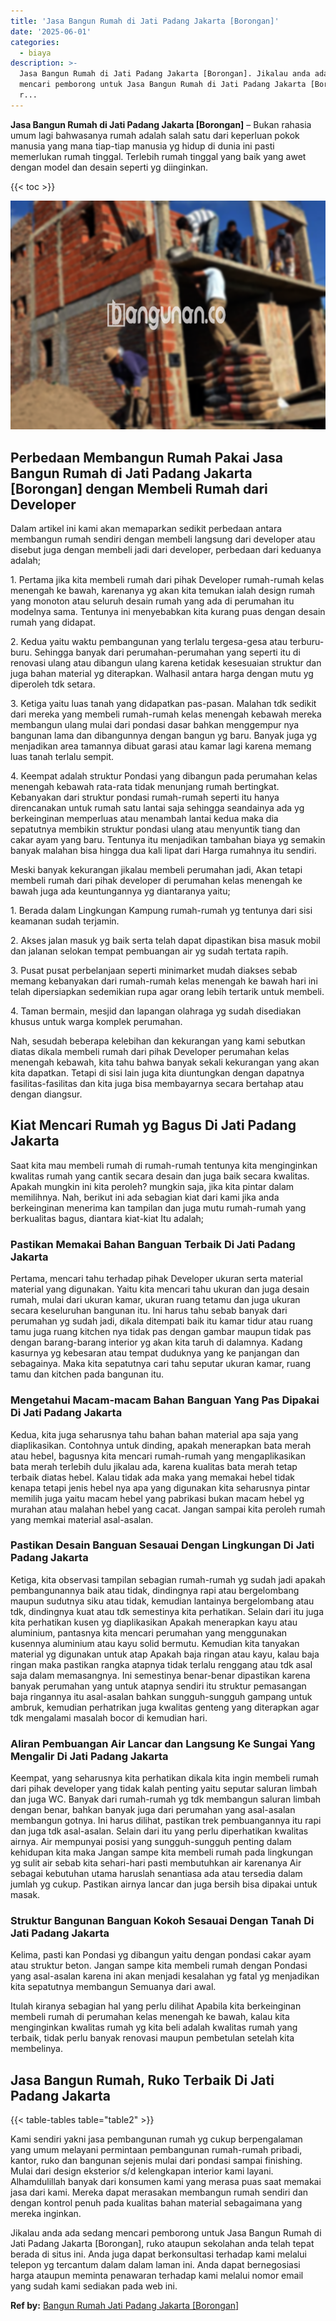 ```yaml
---
title: 'Jasa Bangun Rumah di Jati Padang Jakarta [Borongan]'
date: '2025-06-01'
categories:
  - biaya
description: >-
  Jasa Bangun Rumah di Jati Padang Jakarta [Borongan]. Jikalau anda ada sedang
  mencari pemborong untuk Jasa Bangun Rumah di Jati Padang Jakarta [Borongan],
  r...
---
```


**Jasa Bangun Rumah di Jati Padang Jakarta \[Borongan\]** – Bukan rahasia umum lagi bahwasanya rumah adalah salah satu dari keperluan pokok manusia yang mana tiap-tiap manusia yg hidup di dunia ini pasti memerlukan rumah tinggal. Terlebih rumah tinggal yang baik yang awet dengan model dan desain seperti yg diinginkan.

{{< toc >}}

![Jasa Bangun Rumah di Jati Padang Jakarta [Borongan]](/images/borong-bangunan-09.png)

## Perbedaan Membangun Rumah Pakai Jasa Bangun Rumah di Jati Padang Jakarta \[Borongan\] dengan Membeli Rumah dari Developer

Dalam artikel ini kami akan memaparkan sedikit perbedaan antara membangun rumah sendiri dengan membeli langsung dari developer atau disebut juga dengan membeli jadi dari developer, perbedaan dari keduanya adalah;

1\. Pertama jika kita membeli rumah dari pihak Developer rumah-rumah kelas menengah ke bawah, karenanya yg akan kita temukan ialah design rumah yang monoton atau seluruh desain rumah yang ada di perumahan itu modelnya sama. Tentunya ini menyebabkan kita kurang puas dengan desain rumah yang didapat.

2\. Kedua yaitu waktu pembangunan yang terlalu tergesa-gesa atau terburu-buru. Sehingga banyak dari perumahan-perumahan yang seperti itu di renovasi ulang atau dibangun ulang karena ketidak kesesuaian struktur dan juga bahan material yg diterapkan. Walhasil antara harga dengan mutu yg diperoleh tdk setara.

3\. Ketiga yaitu luas tanah yang didapatkan pas-pasan. Malahan tdk sedikit dari mereka yang membeli rumah-rumah kelas menengah kebawah mereka membangun ulang mulai dari pondasi dasar bahkan menggempur nya bangunan lama dan dibangunnya dengan bangun yg baru. Banyak juga yg menjadikan area tamannya dibuat garasi atau kamar lagi karena memang luas tanah terlalu sempit.

4\. Keempat adalah struktur Pondasi yang dibangun pada perumahan kelas menengah kebawah rata-rata tidak menunjang rumah bertingkat. Kebanyakan dari struktur pondasi rumah-rumah seperti itu hanya direncanakan untuk rumah satu lantai saja sehingga seandainya ada yg berkeinginan memperluas atau menambah lantai kedua maka dia sepatutnya membikin struktur pondasi ulang atau menyuntik tiang dan cakar ayam yang baru. Tentunya itu menjadikan tambahan biaya yg semakin banyak malahan bisa hingga dua kali lipat dari Harga rumahnya itu sendiri.

Meski banyak kekurangan jikalau membeli perumahan jadi, Akan tetapi membeli rumah dari pihak developer di perumahan kelas menengah ke bawah juga ada keuntungannya yg diantaranya yaitu;

1\. Berada dalam Lingkungan Kampung rumah-rumah yg tentunya dari sisi keamanan sudah terjamin.

2\. Akses jalan masuk yg baik serta telah dapat dipastikan bisa masuk mobil dan jalanan selokan tempat pembuangan air yg sudah tertata rapih.

3\. Pusat pusat perbelanjaan seperti minimarket mudah diakses sebab memang kebanyakan dari rumah-rumah kelas menengah ke bawah hari ini telah dipersiapkan sedemikian rupa agar orang lebih tertarik untuk membeli.

4\. Taman bermain, mesjid dan lapangan olahraga yg sudah disediakan khusus untuk warga komplek perumahan.

Nah, sesudah beberapa kelebihan dan kekurangan yang kami sebutkan diatas dikala membeli rumah dari pihak Developer perumahan kelas menengah kebawah, kita tahu bahwa banyak sekali kekurangan yang akan kita dapatkan. Tetapi di sisi lain juga kita diuntungkan dengan dapatnya fasilitas-fasilitas dan kita juga bisa membayarnya secara bertahap atau dengan diangsur.

## Kiat Mencari Rumah yg Bagus Di Jati Padang Jakarta

Saat kita mau membeli rumah di rumah-rumah tentunya kita menginginkan kwalitas rumah yang cantik secara desain dan juga baik secara kwalitas. Apakah mungkin ini kita peroleh? mungkin saja, jika kita pintar dalam memilihnya. Nah, berikut ini ada sebagian kiat dari kami jika anda berkeinginan menerima kan tampilan dan juga mutu rumah-rumah yang berkualitas bagus, diantara kiat-kiat Itu adalah;

### Pastikan Memakai Bahan Banguan Terbaik Di Jati Padang Jakarta

Pertama, mencari tahu terhadap pihak Developer ukuran serta material material yang digunakan. Yaitu kita mencari tahu ukuran dan juga desain rumah, mulai dari ukuran kamar, ukuran ruang tetamu dan juga ukuran secara keseluruhan bangunan itu. Ini harus tahu sebab banyak dari perumahan yg sudah jadi, dikala ditempati baik itu kamar tidur atau ruang tamu juga ruang kitchen nya tidak pas dengan gambar maupun tidak pas dengan barang-barang interior yg akan kita taruh di dalamnya. Kadang kasurnya yg kebesaran atau tempat duduknya yang ke panjangan dan sebagainya. Maka kita sepatutnya cari tahu seputar ukuran kamar, ruang tamu dan kitchen pada bangunan itu.

### Mengetahui Macam-macam Bahan Banguan Yang Pas Dipakai Di Jati Padang Jakarta

Kedua, kita juga seharusnya tahu bahan bahan material apa saja yang diaplikasikan. Contohnya untuk dinding, apakah menerapkan bata merah atau hebel, bagusnya kita mencari rumah-rumah yang mengaplikasikan bata merah terlebih dulu jikalau ada, karena kualitas bata merah tetap terbaik diatas hebel. Kalau tidak ada maka yang memakai hebel tidak kenapa tetapi jenis hebel nya apa yang digunakan kita seharusnya pintar memilih juga yaitu macam hebel yang pabrikasi bukan macam hebel yg murahan atau malahan hebel yang cacat. Jangan sampai kita peroleh rumah yang memkai material asal-asalan.

### Pastikan Desain Banguan Sesauai Dengan Lingkungan Di Jati Padang Jakarta

Ketiga, kita observasi tampilan sebagian rumah-rumah yg sudah jadi apakah pembangunannya baik atau tidak, dindingnya rapi atau bergelombang maupun sudutnya siku atau tidak, kemudian lantainya bergelombang atau tdk, dindingnya kuat atau tdk semestinya kita perhatikan. Selain dari itu juga kita perhatikan kusen yg diaplikasikan Apakah menerapkan kayu atau aluminium, pantasnya kita mencari perumahan yang menggunakan kusennya aluminium atau kayu solid bermutu. Kemudian kita tanyakan material yg digunakan untuk atap Apakah baja ringan atau kayu, kalau baja ringan maka pastikan rangka atapnya tidak terlalu renggang atau tdk asal saja dalam memasangnya. Ini semestinya benar-benar dipastikan karena banyak perumahan yang untuk atapnya sendiri itu struktur pemasangan baja ringannya itu asal-asalan bahkan sungguh-sungguh gampang untuk ambruk, kemudian perhatrikan juga kwalitas genteng yang diterapkan agar tdk mengalami masalah bocor di kemudian hari.

### Aliran Pembuangan Air Lancar dan Langsung Ke Sungai Yang Mengalir Di Jati Padang Jakarta

Keempat, yang seharusnya kita perhatikan dikala kita ingin membeli rumah dari pihak developer yang tidak kalah penting yaitu seputar saluran limbah dan juga WC. Banyak dari rumah-rumah yg tdk membangun saluran limbah dengan benar, bahkan banyak juga dari perumahan yang asal-asalan membangun gotnya. Ini harus dilihat, pastikan trek pembuangannya itu rapi dan juga tdk asal-asalan. Selain dari itu yang perlu diperhatikan kwalitas airnya. Air mempunyai posisi yang sungguh-sungguh penting dalam kehidupan kita maka Jangan sampe kita membeli rumah pada lingkungan yg sulit air sebab kita sehari-hari pasti membutuhkan air karenanya Air sebagai kebutuhan utama haruslah senantiasa ada atau tersedia dalam jumlah yg cukup. Pastikan airnya lancar dan juga bersih bisa dipakai untuk masak.

### Struktur Bangunan Banguan Kokoh Sesauai Dengan Tanah Di Jati Padang Jakarta

Kelima, pasti kan Pondasi yg dibangun yaitu dengan pondasi cakar ayam atau struktur beton. Jangan sampe kita membeli rumah dengan Pondasi yang asal-asalan karena ini akan menjadi kesalahan yg fatal yg menjadikan kita sepatutnya membangun Semuanya dari awal.

Itulah kiranya sebagian hal yang perlu dilihat Apabila kita berkeinginan membeli rumah di perumahan kelas menengah ke bawah, kalau kita menginginkan kwalitas rumah yg kita beli adalah kwalitas rumah yang terbaik, tidak perlu banyak renovasi maupun pembetulan setelah kita membelinya.

## Jasa Bangun Rumah, Ruko Terbaik Di Jati Padang Jakarta

{{< table-tables table="table2" >}}

Kami sendiri yakni jasa pembangunan rumah yg cukup berpengalaman yang umum melayani permintaan pembangunan rumah-rumah pribadi, kantor, ruko dan bangunan sejenis mulai dari pondasi sampai finishing. Mulai dari design eksterior s/d kelengkapan interior kami layani. Alhamdulillah banyak dari konsumen kami yang merasa puas saat memakai jasa dari kami. Mereka dapat merasakan membangun rumah sendiri dan dengan kontrol penuh pada kualitas bahan material sebagaimana yang mereka inginkan.

Jikalau anda ada sedang mencari pemborong untuk Jasa Bangun Rumah di Jati Padang Jakarta \[Borongan\], ruko ataupun sekolahan anda telah tepat berada di situs ini. Anda juga dapat berkonsultasi terhadap kami melalui telepon yg tercantum dalam dalam laman ini. Anda dapat bernegosiasi harga ataupun meminta penawaran terhadap kami melalui nomor email yang sudah kami sediakan pada web ini.

**Ref by:** [Bangun Rumah Jati Padang Jakarta [Borongan]](https://id.wikipedia.org/wiki/Bangun)
